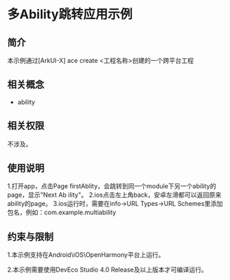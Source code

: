 # 多Ability跳转应用示例
## 简介
本示例通过[ArkUI-X] ace create <工程名称>创建的一个跨平台工程

## 相关概念

* ability

## 相关权限

不涉及。

## 使用说明

1.打开app，点击Page firstAblity，会跳转到同一个module下另一个ability的page，显示"Next Ab ility"。
2.ios点击左上角back，安卓左滑都可以返回原来ability的page。
3.ios运行时，需要在info->URL Types->URL Schemes里添加包名，例如：com.example.multiability

## 约束与限制

1.本示例支持在Android\iOS\OpenHarmony平台上运行。

2.本示例需要使用DevEco Studio 4.0 Release及以上版本才可编译运行。
